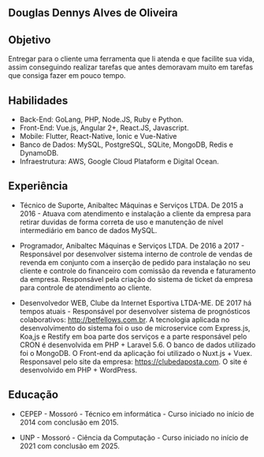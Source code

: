 ## Douglas Dennys Alves de Oliveira

## Objetivo

Entregar para o cliente uma ferramenta que li atenda e que facilite sua vida, assim conseguindo realizar tarefas que antes demoravam muito em tarefas que consiga fazer em pouco tempo.

## Habilidades 

- Back-End: GoLang, PHP, Node.JS, Ruby e Python.
- Front-End: Vue.js, Angular 2+, React.JS, Javascript.
- Mobile: Flutter, React-Native, Ionic e Vue-Native
- Banco de Dados: MySQL, PostgreSQL, SQLite, MongoDB, Redis e DynamoDB.
- Infraestrutura: AWS, Google Cloud Plataform e Digital Ocean.

## Experiência

- Técnico de Suporte, Anibaltec Máquinas e Serviços LTDA. De 2015 a 2016 - 
Atuava com atendimento e instalação a cliente da empresa para retirar duvidas de forma correta de uso e manutenção de nível intermediário em banco de dados MySQL.

- Programador, Anibaltec Máquinas e Serviços LTDA. De 2016 a 2017 - 
Responsável por desenvolver sistema interno de controle de vendas de revenda em conjunto com a inserção de pedido para instalação no seu cliente e controle do financeiro com comissão da revenda e faturamento da empresa. Responsável pela criação do sistema de ticket da empresa para controle de atendimento ao cliente.

- Desenvolvedor WEB, Clube da Internet Esportiva LTDA-ME. DE 2017 há tempos atuais - 
Responsável por desenvolver sistema de prognósticos colaborativos: http://betfellows.com.br. A tecnologia aplicada no desenvolvimento do sistema foi o uso de microservice com Express.js, Koa,js e Restify em boa parte dos serviços e a parte responsável pelo CRON é desenvolvida em PHP + Laravel 5.6. O banco de dados utilizado foi o MongoDB. O Front-end da aplicação foi utilizado o Nuxt.js + Vuex.
Responsavel pelo site da empresa: https://clubedaposta.com. O site é desenvolvido em PHP + WordPress.

## Educação

- CEPEP - Mossoró - Técnico em informática - 
Curso iniciado no início de 2014 com conclusão em 2015.

- UNP - Mossoró - Ciência da Computação - 
Curso iniciado no início de 2021 com conclusão em 2025.
